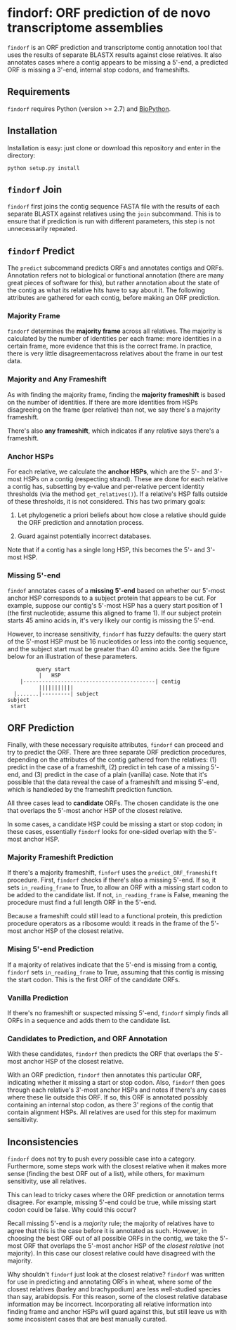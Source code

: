 # findorf: ORF prediction of de novo transcriptome assemblies

`findorf` is an ORF prediction and transcriptome contig annotation
tool that uses the results of separate BLASTX results against close
relatives. It also annotates cases where a contig appears to be
missing a 5'-end, a predicted ORF is missing a 3'-end, internal stop
codons, and frameshifts.

## Requirements

`findorf` requires Python (version >= 2.7) and
[BioPython](http://biopython.org).

## Installation

Installation is easy: just clone or download this repository and enter
in the directory:

    python setup.py install

## `findorf` Join

`findorf` first joins the contig sequence FASTA file with the results
of each separate BLASTX against relatives using the `join`
subcommand. This is to ensure that if prediction is run with different
parameters, this step is not unnecessarily repeated.

## `findorf` Predict

The `predict` subcommand predicts ORFs and annotates contigs and
ORFs. Annotation refers not to biological or functional annotation
(there are many great pieces of software for this), but rather
annotation about the state of the contig as what its relative hits
have to say about it. The following attributes are gathered for each
contig, before making an ORF prediction.

### Majority Frame

`findorf` determines the **majority frame** across all relatives. The
majority is calculated by the number of identities per each frame:
more identities in a certain frame, more evidence that this is the
correct frame. In practice, there is very little disagreementacross
relatives about the frame in our test data.

### Majority and Any Frameshift

As with finding the majority frame, finding the **majority
frameshift** is based on the number of identities. If there are more
identities from HSPs disagreeing on the frame (per relative) than not,
we say there's a majority frameshift.

There's also **any frameshift**, which indicates if any relative says
there's a frameshift.

### Anchor HSPs

For each relative, we calculate the **anchor HSPs**, which are the 5'-
and 3'-most HSPs on a contig (respecting strand). These are done for
each relative a contig has, subsetting by e-value and per-relative
percent identity thresholds (via the method `get_relatives()`). If a
relative's HSP falls outside of these thresholds, it is not
considered. This has two primary goals:

1. Let phylogenetic a priori beliefs about how close a relative should
guide the ORF prediction and annotation process.

2. Guard against potentially incorrect databases.

Note that if a contig has a single long HSP, this becomes the 5'- and
3'-most HSP.

### Missing 5'-end

`findof` annotates cases of a **missing 5'-end** based on whether our
5'-most anchor HSP corresponds to a subject protein that appears to be
cut. For example, suppose our contig's 5'-most HSP has a query start
position of 1 (the first nucleotide; assume this aligned to frame
1). If our subject protein starts 45 amino acids in, it's very likely
our contig is missing the 5'-end.

However, to increase sensitivity, `findorf` has fuzzy defaults: the
query start of the 5'-most HSP must be 16 nucleotides or less into the
contig sequence, and the subject start must be greater than 40 amino
acids. See the figure below for an illustration of these parameters.

          
             query start
              |   HSP
        |------------------------------------------| contig
              |||||||||||
      |.......|---------| subject
    subject
     start
        

## ORF Prediction

Finally, with these necessary requisite attributes, `findorf` can
proceed and try to predict the ORF. There are three separate ORF
prediction procedures, depending on the attributes of the contig
gathered from the relatives: (1) predict in the case of a frameshift,
(2) predict in teh case of a missing 5'-end, and (3) predict in the
case of a plain (vanilla) case. Note that it's possible that the data
reveal the case of a frameshift and missing 5'-end, which is handleded
by the frameshift prediction function.

All three cases lead to **candidate** ORFs. The chosen candidate is
the one that overlaps the 5'-most anchor HSP of the closest relative.

In some cases, a candidate HSP could be missing a start or stop codon;
in these cases, essentially `findorf` looks for one-sided overlap with
the 5'-most anchor HSP.

### Majority Frameshift Prediction

If there's a majority frameshift, `finforf` uses the
`predict_ORF_frameshift` procedure. First, `findorf` checks if there's
also a missing 5'-end. If so, it sets `in_reading_frame` to True, to
allow an ORF with a missing start codon to be added to the candidate
list. If not, `in_reading_frame` is False, meaning the procedure must
find a full length ORF in the 5'-end.

Because a frameshift could still lead to a functional protein, this
prediction procedure operators as a ribosome would: it reads in the
frame of the 5'-most anchor HSP of the closest relative.

### Mising 5'-end Prediction

If a majority of relatives indicate that the 5'-end is missing from a
contig, `findorf` sets `in_reading_frame` to True, assuming that this
contig is missing the start codon. This is the first ORF of the
candidate ORFs.

### Vanilla Prediction

If there's no frameshift or suspected missing 5'-end, `findorf` simply
finds all ORFs in a sequence and adds them to the candidate list.

### Candidates to Prediction, and ORF Annotation

With these candidates, `findorf` then predicts the ORF that overlaps
the 5'-most anchor HSP of the closest relative.

With an ORF prediction, `findorf` then annotates this particular ORF,
indicating whether it missing a start or stop codon. Also, `findorf`
then goes through each relative's 3'-most anchor HSPs and notes if
there's any cases where these lie outside this ORF. If so, this ORF is
annotated possibly containing an internal stop codon, as there 3'
regions of the contig that contain alignment HSPs. All relatives are
used for this step for maximum sensitivity.

## Inconsistencies 

`findorf` does not try to push every possible case into a
category. Furthermore, some steps work with the closest relative when
it makes more sense (finding the best ORF out of a list), while
others, for maximum sensitivity, use all relatives.

This can lead to tricky cases where the ORF prediction or annotation
terms disagree. For example, missing 5'-end could be true, while
missing start codon could be false. Why could this occur?

Recall missing 5'-end is a *majority* rule; the majority of relatives
have to agree that this is the case before it is annotated as
such. However, in choosing the best ORF out of all possible ORFs in
the contig, we take the 5'-most ORF that overlaps the 5'-most anchor
HSP of the *closest relative* (not majority). In this case our closest
relative could have disagreed with the majority.

Why shouldn't `findorf` just look at the closest relative? `findorf`
was written for use in predicting and annotating ORFs in wheat, where
some of the closest relatives (barley and brachypodium) are less
well-studied species than say, arabidopsis. For this reason, some of
the closest relative database information may be
incorrect. Incorporating all relative information into finding frame
and anchor HSPs will guard against this, but still leave us with some
incosistent cases that are best manually curated.